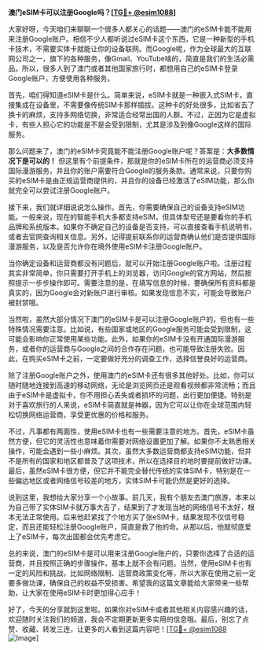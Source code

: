 **澳门eSIM卡可以注册Google吗？[[TG💪+ @esim1088](https://t.me/s/esim1088)]**

大家好呀，今天咱们来聊聊一个很多人都关心的话题——澳门的eSIM卡能不能用来注册Google账户。相信不少人都听说过eSIM卡这个东西，它是一种新型的手机卡技术，不需要实体卡就能让你的设备联网。而Google呢，作为全球最大的互联网公司之一，旗下的各种服务，像Gmail、YouTube啥的，简直是我们的生活必需品。所以，很多人到了澳门或者其他国家旅行时，都想用自己的eSIM卡登录Google账户，方便使用各种服务。

首先，咱们得知道eSIM卡是什么。简单来说，eSIM卡就是一种嵌入式SIM卡，直接集成在设备里，不需要像传统SIM卡那样插拔。这种卡的好处很多，比如省去了换卡的麻烦，支持多网络切换，非常适合经常出国的人群。不过，正因为它是虚拟卡，有些人担心它的功能是不是会受到限制，尤其是涉及到像Google这样的国际服务。

那么问题来了，澳门的eSIM卡究竟能不能注册Google账户呢？答案是：**大多数情况下是可以的！** 但这里有个前提条件，那就是你的eSIM卡所在的运营商必须支持国际漫游服务，并且你的账户需要符合Google的服务条款。通常来说，只要你购买的eSIM卡是由正规运营商提供的，并且你的设备已经激活了eSIM功能，那么你就完全可以尝试注册Google账户。

接下来，我们就详细说说怎么操作。首先，你需要确保自己的设备支持eSIM功能。一般来说，现在的智能手机大多都支持eSIM，但具体型号还是要看你的手机品牌和系统版本。如果你不确定自己的设备是否支持，可以直接查看手机说明书，或者去官网查询相关信息。另外，记得提前联系你的运营商确认他们是否提供国际漫游服务，以及是否允许你在境外使用eSIM卡注册Google账户。

当你确定设备和运营商都没有问题后，就可以开始注册Google账户啦。注册过程其实非常简单，你只需要打开手机上的浏览器，访问Google的官方网站，然后按照提示一步步操作即可。需要注意的是，在填写信息的时候，要确保所有资料都是真实的，因为Google会对新账户进行审核。如果发现信息不实，可能会导致账户被封禁哦。

当然啦，虽然大部分情况下澳门的eSIM卡是可以注册Google账户的，但也有一些特殊情况需要注意。比如说，有些国家或地区的Google服务可能会受到限制，这可能会影响你正常使用某些功能。此外，如果你的eSIM卡没有开通国际漫游服务，或者你的运营商与Google之间的合作存在问题，也可能导致注册失败。因此，在购买eSIM卡之前，一定要做好充分的调查工作，选择信誉良好的运营商。

除了注册Google账户之外，使用澳门的eSIM卡还有很多其他好处。比如，你可以随时随地连接到高速的移动网络，无论是浏览网页还是观看视频都非常流畅；而且由于eSIM卡是虚拟卡，你不用担心丢失或者损坏的问题，出行更加便捷。特别是对于喜欢旅行的人来说，eSIM卡简直就是神器，因为它可以让你在全球范围内轻松切换网络运营商，享受更优惠的价格和服务。

不过，凡事都有两面性，使用eSIM卡也有一些需要注意的地方。首先，eSIM卡虽然方便，但它的灵活性也意味着你需要对网络设置更加了解。如果你不太熟悉相关操作，可能会遇到一些小麻烦。其次，虽然大多数运营商都支持eSIM功能，但并不是所有的国家和地区都普及了这项技术，所以在选择目的地时要提前做好功课。最后，虽然eSIM卡很方便，但它并不能完全替代传统的实体SIM卡，特别是在一些偏远地区或者网络信号较差的地方，实体SIM卡可能仍然是更好的选择。

说到这里，我想给大家分享一个小故事。前几天，我有个朋友去澳门旅游，本来以为自己带了实体SIM卡就万事大吉了，结果到了才发现当地的网络信号不太好，根本无法正常使用。后来他赶紧找了个地方买了张eSIM卡，结果发现不仅信号稳定，而且还能轻松注册Google账户，简直是救了他的命。从那以后，他就彻底爱上了eSIM卡，每次出国都会优先考虑它。

总的来说，澳门的eSIM卡是可以用来注册Google账户的，只要你选择了合适的运营商，并且按照正确的步骤操作，基本上就不会有问题。当然，使用eSIM卡也有一定的风险和挑战，比如网络限制、运营商政策变化等，所以大家在使用之前一定要多做功课，确保自己的权益不受损害。希望我的这篇文章能给大家带来一些帮助，让大家在使用eSIM卡时更加得心应手！

好了，今天的分享就到这里啦。如果你对eSIM卡或者其他相关内容感兴趣的话，欢迎随时关注我们的频道，我会不定期更新更多实用的信息哦。最后，别忘了点赞、收藏、转发三连，让更多的人看到这篇内容吧！[[TG💪+ @esim1088](https://t.me/s/esim1088) ![Image](https://i.postimg.cc/4NQfJmqS/Snipaste-2025-05-13-00-14-12.png)]